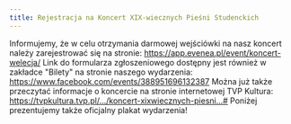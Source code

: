 ```yaml
---
title: Rejestracja na Koncert XIX-wiecznych Pieśni Studenckich  
---
```


Informujemy, że w celu otrzymania darmowej wejściówki na nasz koncert należy zarejestrować się na stronie:
https://app.evenea.pl/event/koncert-welecja/
Link do formularza zgłoszeniowego dostępny jest również w zakładce "Bilety" na stronie naszego wydarzenia:
https://www.facebook.com/events/388951696132387
Można już także przeczytać informacje o koncercie na stronie internetowej TVP Kultura:
https://tvpkultura.tvp.pl/.../koncert-xixwiecznych-piesni...#
Poniżej prezentujemy także oficjalny plakat wydarzenia!

